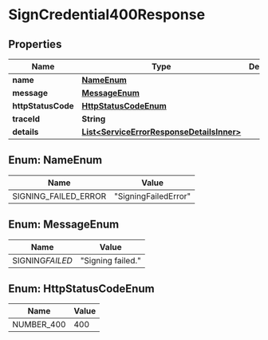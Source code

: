 # SignCredential400Response

## Properties

| Name               | Type                                                                                    | Description | Notes      |
| ------------------ | --------------------------------------------------------------------------------------- | ----------- | ---------- |
| **name**           | [**NameEnum**](#NameEnum)                                                               |             |            |
| **message**        | [**MessageEnum**](#MessageEnum)                                                         |             |            |
| **httpStatusCode** | [**HttpStatusCodeEnum**](#HttpStatusCodeEnum)                                           |             |            |
| **traceId**        | **String**                                                                              |             |            |
| **details**        | [**List&lt;ServiceErrorResponseDetailsInner&gt;**](ServiceErrorResponseDetailsInner.md) |             | [optional] |

## Enum: NameEnum

| Name                 | Value                          |
| -------------------- | ------------------------------ |
| SIGNING_FAILED_ERROR | &quot;SigningFailedError&quot; |

## Enum: MessageEnum

| Name            | Value                       |
| --------------- | --------------------------- |
| SIGNING*FAILED* | &quot;Signing failed.&quot; |

## Enum: HttpStatusCodeEnum

| Name       | Value |
| ---------- | ----- |
| NUMBER_400 | 400   |
